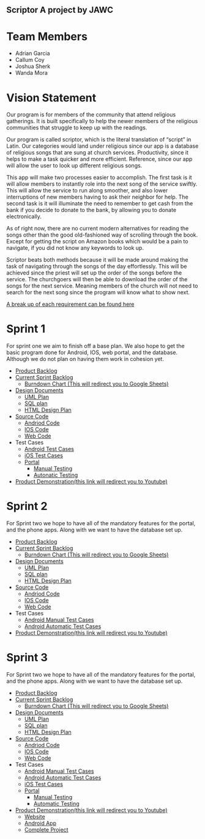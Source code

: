 ## Scriptor A project by JAWC

# Team Members

- Adrian Garcia
- Callum Coy
- Joshua Sherk
- Wanda Mora

# Vision Statement

Our program is for members of the community that attend religious gatherings.  It is built specifically to help the newer members of the religious communities that struggle to keep up with the readings.

Our program is called scriptor, which is the literal translation of “script” in Latin.  Our categories would land under religious since our app is a database of religious songs that are sung at church services.  Productivity, since it helps to make a task quicker and more efficient.  Reference, since our app will allow the user to look up different religious songs.

This app will make two processes easier to accomplish.  The first task is it will allow members to instantly role into the next song of the service swiftly.  This will allow the service to run along smoother, and also lower interruptions of new members having to ask their neighbor for help.  The second task is it will illuminate the need to remember to get cash from the bank if you decide to donate to the bank, by allowing you to donate electronically.

As of right now, there are no current modern alternatives for reading the songs other than the good old-fashioned way of scrolling through the book.  Except for getting the script on Amazon books which would be a pain to navigate, if you did not know any keywords to look up.

Scriptor beats both methods because it will be made around making the task of navigating through the songs of the day effortlessly.  This will be achieved since the priest will set up the order of the songs before the service.  The churchgoers will then be able to download the order of the songs for the next service.  Meaning members of the church will not need to search for the next song since the program will know what to show next.

[A break up of each requirement can be found here](https://github.com/CallumCoy/Scriptor/blob/master/Documents/Requirements.md)

# Sprint 1

For sprint one we aim to finish off a base plan.  We also hope to get the basic program done for Android, IOS, web portal, and the database.  Although we do not plan on having them work in cohesion yet.

- [Product Backlog](https://github.com/CallumCoy/Scriptor/blob/master/Documents/Backlog/Product%20Backlog.md)
- [Current Sprint Backlog](https://github.com/CallumCoy/Scriptor/blob/master/Documents/Backlog/Sprint%201%20backlog.md)
  - [Burndown Chart (This will redirect you to Google Sheets)](https://docs.google.com/spreadsheets/d/1lUnZI9tesP9iD1U9ASGLT4vclyECX21mVmoN7oNkOxo/edit?usp=sharing)
- [Design Documents](https://github.com/CallumCoy/Scriptor/tree/master/Documents/Diagrams)
  - [UML Plan](https://github.com/CallumCoy/Scriptor/blob/master/Documents/Diagrams/UML%20Plan.md)
  - [SQL plan](https://github.com/CallumCoy/Scriptor/blob/master/Documents/Diagrams/SQL%20Database.md)
  - [HTML Design Plan](https://github.com/CallumCoy/Scriptor/blob/Cal's-Branch/Documents/Diagrams/htmlDiagram.md)
- [Source Code](https://github.com/CallumCoy/Scriptor/tree/master/code)
  - [Andriod Code](https://github.com/CallumCoy/Scriptor/tree/master/code/Android%20App)
  - [IOS Code](https://github.com/CallumCoy/Scriptor/tree/master/code/iOS)
  - [Web Code](https://github.com/CallumCoy/Scriptor/tree/master/code/Portal)
- Test Cases
  - [Android Test Cases](https://github.com/CallumCoy/Scriptor/tree/master/code/Android%20App/test)
  - [iOS Test Cases](https://github.com/CallumCoy/Scriptor/tree/master/code/iOS/tests)
  - [Portal](https://github.com/CallumCoy/Scriptor/tree/master/code/Portal) 
    - [Manual Testing](https://github.com/CallumCoy/Scriptor/blob/master/code/Portal/Manual%20Tests%20for%20the%20portal.md)
    - [Autonatic Testing](https://github.com/CallumCoy/Scriptor/blob/master/code/Portal/js/automaticTests.js)
- [Product Demonstration(this link will redirect you to Youtube)](https://youtu.be/sif5wwbz4PEnot)

# Sprint 2

For Sprint two we hope to have all of the mandatory features for the portal, and the phone apps.  Along with we want to have the database set up.

- [Product Backlog](https://github.com/CallumCoy/Scriptor/blob/master/Documents/Backlog/Product%20Backlog.md)
- [Current Sprint Backlog](https://github.com/CallumCoy/Scriptor/blob/master/Documents/Backlog/Sprint%202%20Backlog.md)
  - [Burndown Chart (This will redirect you to Google Sheets)](https://docs.google.com/spreadsheets/d/1lUnZI9tesP9iD1U9ASGLT4vclyECX21mVmoN7oNkOxo/edit?usp=sharing)
- [Design Documents](https://github.com/CallumCoy/Scriptor/tree/master/Documents/Diagrams)
  - [UML Plan](https://github.com/CallumCoy/Scriptor/blob/master/Documents/Diagrams/UML%20Plan.md)
  - [SQL plan](https://github.com/CallumCoy/Scriptor/blob/master/Documents/Diagrams/SQL%20Database.md)
  - [HTML Design Plan](https://github.com/CallumCoy/Scriptor/blob/Cal's-Branch/Documents/Diagrams/htmlDiagram.md)
- [Source Code](https://github.com/CallumCoy/Scriptor/tree/master/code)
  - [Andriod Code](https://github.com/CallumCoy/Scriptor/tree/master/code/Android%20App)
  - [IOS Code](https://github.com/CallumCoy/Scriptor/tree/master/code/iOS)
  - [Web Code](https://github.com/CallumCoy/Scriptor/tree/master/code/Portal)
- Test Cases
  - [Android Manual Test Cases](https://github.com/CallumCoy/Scriptor/tree/master/code/Android%20App/Manual%20Tests)
  - [Android Automatic Test Cases](https://github.com/CallumCoy/Scriptor/tree/master/code/Android%20App/src/test/java/com/scriptor)
- [Product Demonstration(this link will redirect you to Youtube)](https://www.youtube.com/watch?v=A906-8VW6pE&feature=youtu.be)

# Sprint 3

For Sprint two we hope to have all of the mandatory features for the portal, and the phone apps.  Along with we want to have the database set up.

- [Product Backlog](https://github.com/CallumCoy/Scriptor/blob/master/Documents/Backlog/Product%20Backlog.md)
- [Current Sprint Backlog](https://github.com/CallumCoy/Scriptor/blob/master/Documents/Backlog/Sprint%203%20Backlog.md)
  - [Burndown Chart (This will redirect you to Google Sheets)](https://docs.google.com/spreadsheets/d/1lUnZI9tesP9iD1U9ASGLT4vclyECX21mVmoN7oNkOxo/edit?usp=sharing)
- [Design Documents](https://github.com/CallumCoy/Scriptor/tree/master/Documents/Diagrams)
  - [UML Plan](https://github.com/CallumCoy/Scriptor/blob/master/Documents/Diagrams/UML%20Plan.md)
  - [SQL plan](https://github.com/CallumCoy/Scriptor/blob/master/Documents/Diagrams/SQL%20Database.md)
  - [HTML Design Plan](https://github.com/CallumCoy/Scriptor/blob/Cal's-Branch/Documents/Diagrams/htmlDiagram.md)
- [Source Code](https://github.com/CallumCoy/Scriptor/tree/master/code)
  - [Andriod Code](https://github.com/CallumCoy/Scriptor/tree/master/code/Android%20App)
  - [IOS Code](https://github.com/CallumCoy/Scriptor/tree/master/code/iOS)
  - [Web Code](https://github.com/CallumCoy/Scriptor/tree/master/code/Portal)
- Test Cases
  - [Android Manual Test Cases](https://github.com/CallumCoy/Scriptor/tree/master/code/Android%20App/Manual%20Tests)
  - [Android Automatic Test Cases](https://github.com/CallumCoy/Scriptor/tree/master/code/Android%20App/src/test/java/com/scriptor)
  - [iOS Test Cases](https://github.com/CallumCoy/Scriptor/tree/master/code/iOS/tests)
  - [Portal](https://github.com/CallumCoy/Scriptor/tree/master/code/Portal) 
    - [Manual Testing](https://github.com/CallumCoy/Scriptor/blob/master/code/Portal/Manual%20Tests%20for%20the%20portal.md)
    - [Automatic Testing](https://github.com/CallumCoy/Scriptor/blob/master/code/Portal/js/automaticTests.js)
- [Product Demonstration(this link will redirect you to Youtube)](https://www.youtube.com/watch?v=A906-8VW6pE&feature=youtu.be)
  - [Website](https://www.youtube.com/watch?v=ZwAPcq655C4&feature=youtu.be)
  - [Android App](https://youtu.be/tDg5Sfv2wHw)
  - [Complete Project](https://youtu.be/G18yTy3goSE)
